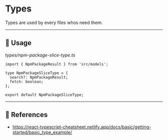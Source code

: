 # Types

Types are used by every files whos need them.

* * *

## 📏 Usage

_types/npm-package-slice-type.ts_

```tsx
import { NpmPackageResult } from 'src/models';

type NpmPackageSliceType = {
  search?: NpmPackageResult;
  fetch: boolean;
};

export default NpmPackageSliceType;
```

* * *

## 🔗 References

-   <https://react-typescript-cheatsheet.netlify.app/docs/basic/getting-started/basic_type_example/>
